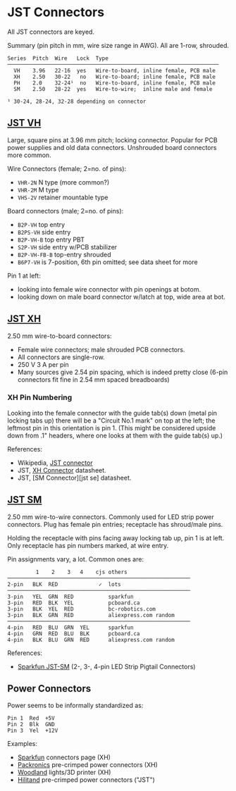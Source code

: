 JST Connectors
==============

All JST connectors are keyed.

Summary (pin pitch in mm, wire size range in AWG). All are 1-row, shrouded.

    Series  Pitch  Wire   Lock  Type
    ───────────────────────────────────────────────────────────────────
      VH    3.96   22-16  yes   Wire-to-board, inline female, PCB male
      XH    2.50   30-22   no   Wire-to-board; inline female, PCB male
      PH    2.0    32-24¹  no   Wire-to-board, inline female, PCB male
      SM    2.50   28-22  yes   Wire-to-wire;  inline male and female

    ¹ 30-24, 28-24, 32-28 depending on connector


[JST VH]
--------

Large, square pins at 3.96 mm pitch; locking connector. Popular for PCB
power supplies and old data connectors. Unshrouded board connectors more
common.

Wire Connectors (female; 2=no. of pins):
- `VHR-2N` N type (more common?)
- `VHR-2M` M type
- `VHS-2V` retainer mountable type

Board connectors (male; 2=no. of pins):
- `B2P-VH` top entry
- `B2PS-VH` side entry
- `B2P-VH-B` top entry PBT
- `S2P-VH` side entry w/PCB stabilizer
- `B2P-VH-FB-B` top-entry shrouded
- `B6P7-VH` is 7-position, 6th pin omitted; see data sheet for more

Pin 1 at left:
- looking into female wire connector with pin openings at botom.
- looking down on male board connector w/latch at top, wide area at bot.


[JST XH]
--------

2.50 mm wire-to-board connectors:
- Female wire connectors; male shrouded PCB connectors.
- All connectors are single-row.
- 250 V 3 A per pin
- Many sources give 2.54 pin spacing, which is indeed pretty close (6-pin
  connectors fit fine in 2.54 mm spaced breadboards)

### XH Pin Numbering

Looking into the female connector with the guide tab(s) down (metal pin
locking tabs up) there will be a "Circuit No.1 mark" on top at the left;
the leftmost pin in this orientation is pin 1. (This might be considered
upside down from .1" headers, where one looks at them with the guide tab(s)
up.)

References:
- Wikipedia, [JST connector][wp jst]
- JST, [XH Connector][jst xh] datasheet.
- JST, [SM Connector][jst se] datasheet.


[JST SM]
--------

2.50 mm wire-to-wire connectors. Commonly used for LED strip power
connectors. Plug has female pin entries; receptacle has shroud/male pins.

Holding the receptacle with pins facing away locking tab up, pin 1 is at
left. Only receptacle has pin numbers marked, at wire entry.

Pin assignments vary, a lot. Common ones are:

             1    2    3   4    cjs others
    ──────────────────────────────────────────────────────────
    2-pin   BLK  RED             ✓  lots
    ──────────────────────────────────────────────────────────
    3-pin   YEL  GRN  RED           sparkfun
    3-pin   RED  BLK  YEL           pcboard.ca
    3-pin   BLK  YEL  RED           bc-robotics.com
    3-pin   BLK  GRN  RED           aliexpress.com random
    ──────────────────────────────────────────────────────────
    4-pin   RED  BLU  GRN  YEL      sparkfun
    4-pin   GRN  RED  BLU  BLK      pcboard.ca
    4-pin   BLK  BLU  GRN  RED      aliexpress.com random

References:
- [Sparkfun JST-SM][sparkfun-SM] (2-, 3-, 4-pin LED Strip Pigtail Connectors)


Power Connectors
----------------

Power seems to be informally standardized as:

    Pin 1  Red  +5V
    Pin 2  Blk  GND
    Pin 3  Yel  +12V

Examples:
- [Sparkfun] connectors page (XH)
- [Packronics] pre-crimped power connectors (XH)
- [Woodland] lights/3D printer (XH)
- [Hilitand] pre-crimped power connectors ("JST")



<!-------------------------------------------------------------------->
[jst sm]: http://www.jst-mfg.com/product/pdf/eng/eSM.pdf
[jst vh]: https://www.jst-mfg.com/product/pdf/eng/eVH.pdf
[jst xh]: https://www.jst-mfg.com/product/pdf/eng/eXH.pdf
[wp jst]: https://en.wikipedia.org/wiki/JST_connector

<!-- JST SM -->
[sparkfun-SM]: https://www.sparkfun.com/categories/tags/jst-sm

[hilitand]: https://www.amazon.com/dp/B07DL4FNTF
[packronics]: https://www.pakronics.com.au/products/jst-2-pin-power-connector-ss321050009
[sparkfun]: https://learn.sparkfun.com/tutorials/connector-basics/all#power-connectors
[woodland]: https://www.amazon.com/dp/B07YKHV46N

